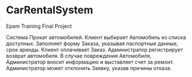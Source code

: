 CarRentalSystem
===============

Epam Training Final Project

Система Прокат автомобилей. Клиент выбирает Автомобиль из списка доступных. Заполняет форму Заказа, указывая паспортные данные, срок аренды. Клиент оплачивает Заказ. Администратор регистрирует возврат автомобиля. В случае повреждения Автомобиля, Администратор вносит информацию и выставляет счет за ремонт. Администратор может отклонить Заявку, указав причины отказа.
